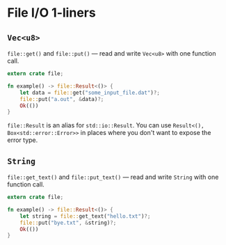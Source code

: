 # File I/O 1-liners

## `Vec<u8>`

`file::get()` and `file::put()` — read and write `Vec<u8>` with one function call.

```rust
extern crate file;

fn example() -> file::Result<()> {
    let data = file::get("some_input_file.dat")?;
    file::put("a.out", &data)?;
    Ok(())
}
```

`file::Result` is an alias for `std::io::Result`. You can use `Result<(), Box<std::error::Error>>` in places where you don't want to expose the error type.

## `String`

`file::get_text()` and `file::put_text()` — read and write `String` with one function call.

```rust
extern crate file;

fn example() -> file::Result<()> {
    let string = file::get_text("hello.txt")?;
    file::put("bye.txt", &string)?;
    Ok(())
}
```

